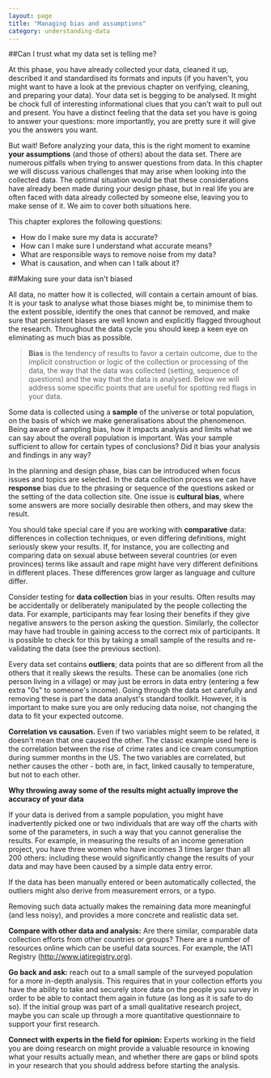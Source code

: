 ```yaml
---
layout: page
title: "Managing bias and assumptions"
category: understanding-data
---
```

##Can I trust what my data set is telling me?

At this phase, you have already collected your data, cleaned it up, described it and standardised its formats and inputs (if you haven't, you might want to have a look at the previous chapter on verifying, cleaning, and preparing your data). Your data set is begging to be analysed. It might be chock full of interesting informational clues that you can't wait to pull out and present. You have a distinct feeling that the data set you have is going to answer your questions: more importantly, you are pretty sure it will give you the answers you want.

But wait! Before analyzing your data, this is the right moment to examine **your assumptions** (and those of others) about the data set. There are numerous pitfalls when trying to answer questions from data. In this chapter we will discuss various challenges that may arise when looking into the collected data. The optimal situation would be that these considerations have already been made during your design phase, but in real life you are often faced with data already collected by someone else, leaving you to make sense of it. We aim to cover both situations here.

This chapter explores the following questions:

* How do I make sure my data is accurate?
* How can I make sure I understand what accurate means?
* What are responsible ways to remove noise from my data?
* What is causation, and when can I talk about it?

##Making sure your data isn't biased

All data, no matter how it is collected, will contain a certain amount of bias. It is your task to analyse what those biases might be, to minimise them to the extent possible, identify the ones that cannot be removed, and make sure that persistent biases are well known and explicitly flagged throughout the research. Throughout the data cycle you should keep a keen eye on eliminating as much bias as possible.

>**Bias** is the tendency of results to favor a certain outcome, due to the implicit construction or logic of the collection or processing of the data, the way that the data was collected (setting, sequence of questions) and the way that the data is analysed.
Below we will address some specific points that are useful for spotting red flags in your data.

Some data is collected using a **sample** of the universe or total population, on the basis of which we make generalisations about the phenomenon. Being aware of sampling bias, how it impacts analysis and limits what we can say about the overall population is important. Was your sample sufficient to allow for certain types of conclusions? Did it bias your analysis and findings in any way?

In the planning and design phase, bias can be introduced when focus issues and topics are selected.  In the data collection process we can have **response** bias due to the phrasing or sequence of the questions asked or the setting of the data collection site. One issue is **cultural bias**, where some answers are more socially desirable then others, and may skew the result.

You should take special care if you are working with **comparative** data: differences in collection techniques, or even differing definitions, might seriously skew your results. If, for instance, you are collecting and comparing data on sexual abuse between several countries (or even provinces) terms like assault and rape might have very different definitions in different places. These differences grow larger as language and culture differ.

Consider testing for **data collection** bias in your results. Often results may be accidentally or deliberately manipulated by the people collecting the data. For example, participants may fear losing their benefits if they give negative answers to the person asking the question. Similarly, the collector may have had trouble in gaining access to the correct mix of participants. It is possible to check for this by taking a small sample of the results and re-validating the data (see the previous section).

Every data set contains **outliers**; data points that are so different from all the others that it really skews the results. These can be anomalies (one rich person living in a village) or may just be errors in data entry (entering a few extra "0s" to someone's income). Going through the data set carefully and removing these is part the data analyst's standard toolkit. However, it is important to make sure you are only reducing data noise, not changing the data to fit your expected outcome.

**Correlation vs causation.** Even if two variables might seem to be related, it doesn't mean that one caused the other. The classic example used here is the correlation between the rise of crime rates and ice cream consumption during summer months in the US. The two variables are correlated, but nether causes the other - both are, in fact, linked causally to temperature, but not to each other.

**Why throwing away some of the results might actually improve the accuracy of your data**

If your data is derived from a sample population, you might have inadvertently picked one or two individuals that are way off the charts with some of the parameters, in such a way that you cannot generalise the results. For example, in measuring the results of an income generation project, you have three women who have incomes 3 times larger than all 200 others: including these would significantly change the results of your data and may have been caused by a simple data entry error.

If the data has been manually entered or been automatically collected, the outliers might also derive from measurement errors, or a typo.

Removing such data actually makes the remaining data more meaningful (and less noisy), and provides a more concrete and realistic data set.

**Compare with other data and analysis:** Are there similar, comparable data collection efforts from other countries or groups? There are a number of resources online which can be useful data sources. For example, the IATI Registry (http://www.iatiregistry.org).

**Go back and ask:** reach out to a small sample of the surveyed population for a more in-depth analysis. This requires that in your collection efforts you have the ability to take and securely store data on the people you survey in order to be able to contact them again in future (as long as it is safe to do so). If the initial group was part of a small qualitative research project, maybe you can scale up through a more quantitative questionnaire to support your first research.

**Connect with experts in the field for opinion:** Experts working in the field you are doing research on might provide a valuable resource in knowing what your results actually mean, and whether there are gaps or blind spots in your research that you should address before starting the analysis.
